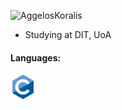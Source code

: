 <p align="left"> <img src="https://komarev.com/ghpvc/?username=AggelosKoralis&label=Profile%20views&color=0e75b6&style=flat" alt="AggelosKoralis" /> </p>

- Studying at DIT, UoA

<h4 align="left">Languages:</h4>
<p align="left"> <a href="https://www.cprogramming.com/" target="_blank" rel="noreferrer"> <img src="https://raw.githubusercontent.com/devicons/devicon/master/icons/c/c-original.svg" alt="c" width="40" height="40"/> </a> </a> </p>


<p align="center">
</p>


